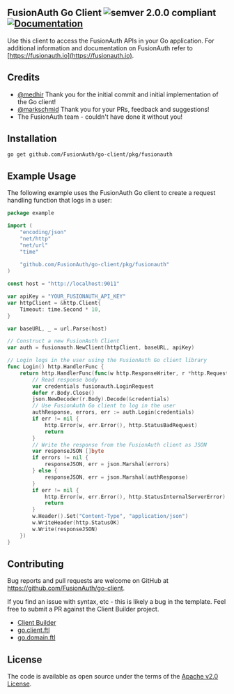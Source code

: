 ## FusionAuth Go Client ![semver 2.0.0 compliant](http://img.shields.io/badge/semver-2.0.0-brightgreen.svg?style=flat-square) [![Documentation](https://godoc.org/github.com/FusionAuth/go-client?status.svg)](http://godoc.org/github.com/FusionAuth/go-client/pkg/fusionauth)


Use this client to access the FusionAuth APIs in your Go application. For additional information and documentation on FusionAuth refer to [https://fusionauth.io](https://fusionauth.io).

## Credits
- [@medhir](https://github.com/medhir) Thank you for the initial commit and initial implementation of the Go client!
- [@markschmid](https://github.com/markschmid) Thank you for your PRs, feedback and suggestions! 
- The FusionAuth team - couldn't have done it without you!

## Installation

```
go get github.com/FusionAuth/go-client/pkg/fusionauth
```

## Example Usage

The following example uses the FusionAuth Go client to create a request handling function that logs in a user: 
```go
package example

import (
    "encoding/json"
    "net/http"
    "net/url"
    "time"
    
    "github.com/FusionAuth/go-client/pkg/fusionauth"
)

const host = "http://localhost:9011"

var apiKey = "YOUR_FUSIONAUTH_API_KEY"
var httpClient = &http.Client{
	Timeout: time.Second * 10,
}

var baseURL, _ = url.Parse(host)

// Construct a new FusionAuth Client
var auth = fusionauth.NewClient(httpClient, baseURL, apiKey)

// Login logs in the user using the FusionAuth Go client library
func Login() http.HandlerFunc {
    return http.HandlerFunc(func(w http.ResponseWriter, r *http.Request) {
        // Read response body
        var credentials fusionauth.LoginRequest
        defer r.Body.Close()
        json.NewDecoder(r.Body).Decode(&credentials)
        // Use FusionAuth Go client to log in the user
        authResponse, errors, err := auth.Login(credentials)
        if err != nil {
            http.Error(w, err.Error(), http.StatusBadRequest)
            return
        }
        // Write the response from the FusionAuth client as JSON
        var responseJSON []byte
        if errors != nil {
            responseJSON, err = json.Marshal(errors)
        } else {
            responseJSON, err = json.Marshal(authResponse)
        }
        if err != nil {
            http.Error(w, err.Error(), http.StatusInternalServerError)
            return
        }
        w.Header().Set("Content-Type", "application/json")
        w.WriteHeader(http.StatusOK)
        w.Write(responseJSON)
    })
}
```

## Contributing

Bug reports and pull requests are welcome on GitHub at https://github.com/FusionAuth/go-client.

If you find an issue with syntax, etc - this is likely a bug in the template. Feel free to submit a PR against the Client Builder project.
- [Client Builder](https://github.com/FusionAuth/fusionauth-client-builder)
- [go.client.ftl](https://github.com/FusionAuth/fusionauth-client-builder/blob/master/src/main/client/go.client.ftl)
- [go.domain.ftl](https://github.com/FusionAuth/fusionauth-client-builder/blob/master/src/main/client/go.domain.ftl)


## License

The code is available as open source under the terms of the [Apache v2.0 License](https://opensource.org/licenses/Apache-2.0).
